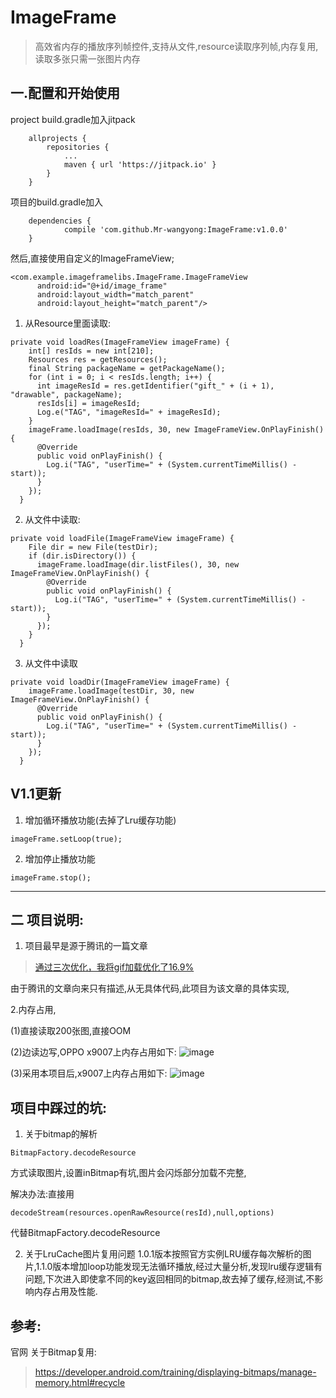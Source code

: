 # ImageFrame
>高效省内存的播放序列帧控件,支持从文件,resource读取序列帧,内存复用,读取多张只需一张图片内存

## 一.配置和开始使用

project build.gradle加入jitpack
```
	allprojects {
		repositories {
			...
			maven { url 'https://jitpack.io' }
		}
	}
```

项目的build.gradle加入
```
	dependencies {
	        compile 'com.github.Mr-wangyong:ImageFrame:v1.0.0'
	}
```
然后,直接使用自定义的ImageFrameView;
```
<com.example.imageframelibs.ImageFrame.ImageFrameView
      android:id="@+id/image_frame"
      android:layout_width="match_parent"
      android:layout_height="match_parent"/>
```




1. 从Resource里面读取:
```
private void loadRes(ImageFrameView imageFrame) {
    int[] resIds = new int[210];
    Resources res = getResources();
    final String packageName = getPackageName();
    for (int i = 0; i < resIds.length; i++) {
      int imageResId = res.getIdentifier("gift_" + (i + 1), "drawable", packageName);
      resIds[i] = imageResId;
      Log.e("TAG", "imageResId=" + imageResId);
    }
    imageFrame.loadImage(resIds, 30, new ImageFrameView.OnPlayFinish() {
      @Override
      public void onPlayFinish() {
        Log.i("TAG", "userTime=" + (System.currentTimeMillis() - start));
      }
    });
  }
```

2. 从文件中读取:

```
private void loadFile(ImageFrameView imageFrame) {
    File dir = new File(testDir);
    if (dir.isDirectory()) {
      imageFrame.loadImage(dir.listFiles(), 30, new ImageFrameView.OnPlayFinish() {
        @Override
        public void onPlayFinish() {
          Log.i("TAG", "userTime=" + (System.currentTimeMillis() - start));
        }
      });
    }
  }
```


3. 从文件中读取

```
private void loadDir(ImageFrameView imageFrame) {
    imageFrame.loadImage(testDir, 30, new ImageFrameView.OnPlayFinish() {
      @Override
      public void onPlayFinish() {
        Log.i("TAG", "userTime=" + (System.currentTimeMillis() - start));
      }
    });
  }
```
## V1.1更新
1. 增加循环播放功能(去掉了Lru缓存功能)
```
imageFrame.setLoop(true);
```
2. 增加停止播放功能
```
imageFrame.stop();
```

---

## 二 项目说明:
1. 项目最早是源于腾讯的一篇文章

> [通过三次优化，我将gif加载优化了16.9%](http://note.youdao.com/)

由于腾讯的文章向来只有描述,从无具体代码,此项目为该文章的具体实现,

2.内存占用,

(1)直接读取200张图,直接OOM

(2)边读边写,OPPO x9007上内存占用如下:
![image](read.png)

(3)采用本项目后,x9007上内存占用如下:
![image](cache.png)

## 项目中踩过的坑:
1. 关于bitmap的解析
```
BitmapFactory.decodeResource
```
方式读取图片,设置inBitmap有坑,图片会闪烁部分加载不完整,

解决办法:直接用

```
decodeStream(resources.openRawResource(resId),null,options)
```
代替BitmapFactory.decodeResource

2. 关于LruCache图片复用问题
1.0.1版本按照官方实例LRU缓存每次解析的图片,1.1.0版本增加loop功能发现无法循环播放,经过大量分析,发现lru缓存逻辑有问题,下次进入即使拿不同的key返回相同的bitmap,故去掉了缓存,经测试,不影响内存占用及性能.


## 参考:
官网 关于Bitmap复用:
> https://developer.android.com/training/displaying-bitmaps/manage-memory.html#recycle
